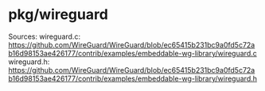 # pkg/wireguard

Sources:
wireguard.c: https://github.com/WireGuard/WireGuard/blob/ec65415b231bc9a0fd5c72ab16d98153ae426177/contrib/examples/embeddable-wg-library/wireguard.c
wireguard.h: https://github.com/WireGuard/WireGuard/blob/ec65415b231bc9a0fd5c72ab16d98153ae426177/contrib/examples/embeddable-wg-library/wireguard.h

